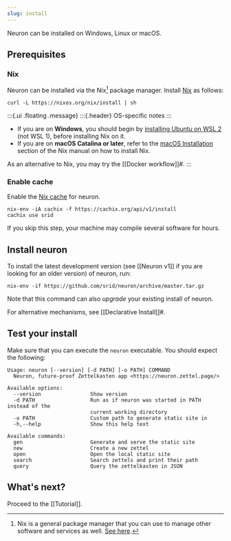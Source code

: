 ```yaml
---
slug: install
---
```


Neuron can be installed on Windows, Linux or macOS.

## Prerequisites

### Nix

Neuron can be installed via the Nix[^nix] package manager. Install [Nix](https://nixos.org/) as follows:

```shell
curl -L https://nixos.org/nix/install | sh
```

:::{.ui .floating .message}
:::{.header}
OS-specific notes
:::

* If you are on **Windows**, you should begin by [installing Ubuntu on WSL 2](https://docs.microsoft.com/en-us/windows/wsl/install-win10) (not WSL 1), before installing Nix on it.
* If you are on **macOS Catalina or later**, refer to the [macOS Installation](https://nixos.org/manual/nix/stable/#sect-macos-installation) section of the Nix manual on how to install Nix.

As an alternative to Nix, you may try the [[Docker workflow]]#.
:::

[staticbin]: https://github.com/srid/neuron/releases/download/1.0.1.0/neuron-1.0.1.0-linux.tar.gz
 
### Enable cache

Enable the [Nix cache](https://srid.cachix.org/) for neuron.

```shell
nix-env -iA cachix -f https://cachix.org/api/v1/install
cachix use srid
```

If you skip this step, your machine may compile several software for hours.

## Install neuron

To install the latest development version (see [[Neuron v1]] if you are looking for an older version) of neuron, run:

```shell
nix-env -if https://github.com/srid/neuron/archive/master.tar.gz
```

Note that this command can also *upgrade* your existing install of neuron.

For alternative mechanisms, see [[Declarative Install]]#.

## Test your install

Make sure that you can execute the `neuron` executable. You should expect the following:

```
Usage: neuron [--version] [-d PATH] [-o PATH] COMMAND
  Neuron, future-proof Zettelkasten app <https://neuron.zettel.page/>

Available options:
  --version                Show version
  -d PATH                  Run as if neuron was started in PATH instead of the
                           current working directory
  -o PATH                  Custom path to generate static site in
  -h,--help                Show this help text

Available commands:
  gen                      Generate and serve the static site
  new                      Create a new zettel
  open                     Open the local static site
  search                   Search zettels and print their path
  query                    Query the zettelkasten in JSON
```

## What's next?

Proceed to the [[Tutorial]].

[^nix]: Nix is a general package manager that you can use to manage other software and services as well. [See here](https://github.com/srid/neuron/issues/193#issuecomment-629557917).
